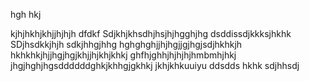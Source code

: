 hgh
hkj

kjhjhkhjkhjjhjhjh
dfdkf
Sdjkhjkhsdhjhsjhjhgghjhg
dsddissdjkkksjhkhk
SDjhsdkkjhjh
sdkjhhgjhhg
hghghghjjhjhgjjgjhgjsdjhkhkjh
hkhkhkjhjjhgjhgjkhjjhjkhjkhkj
ghfhjghhjhjhjhjhmbmhjhkj
jhgjhghjhgsddddddghkjkhhgjgkhkj
jkhjkhkuuiyu
ddsdds
hkhk
sdjhhsdj
